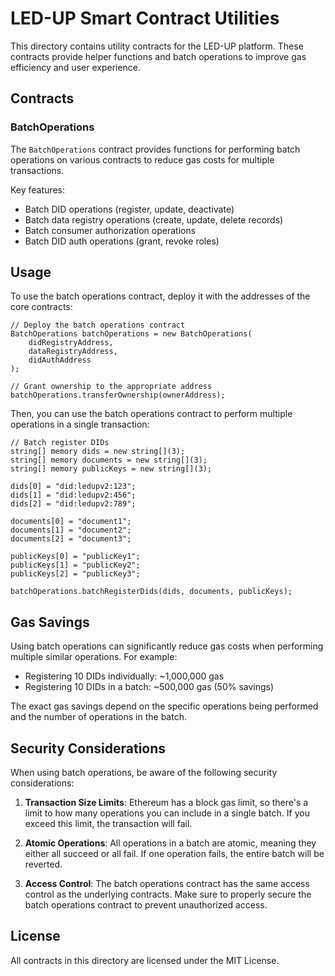 # LED-UP Smart Contract Utilities

This directory contains utility contracts for the LED-UP platform. These contracts provide helper functions and batch operations to improve gas efficiency and user experience.

## Contracts

### BatchOperations

The `BatchOperations` contract provides functions for performing batch operations on various contracts to reduce gas costs for multiple transactions.

Key features:

- Batch DID operations (register, update, deactivate)
- Batch data registry operations (create, update, delete records)
- Batch consumer authorization operations
- Batch DID auth operations (grant, revoke roles)

## Usage

To use the batch operations contract, deploy it with the addresses of the core contracts:

```solidity
// Deploy the batch operations contract
BatchOperations batchOperations = new BatchOperations(
    didRegistryAddress,
    dataRegistryAddress,
    didAuthAddress
);

// Grant ownership to the appropriate address
batchOperations.transferOwnership(ownerAddress);
```

Then, you can use the batch operations contract to perform multiple operations in a single transaction:

```solidity
// Batch register DIDs
string[] memory dids = new string[](3);
string[] memory documents = new string[](3);
string[] memory publicKeys = new string[](3);

dids[0] = "did:ledupv2:123";
dids[1] = "did:ledupv2:456";
dids[2] = "did:ledupv2:789";

documents[0] = "document1";
documents[1] = "document2";
documents[2] = "document3";

publicKeys[0] = "publicKey1";
publicKeys[1] = "publicKey2";
publicKeys[2] = "publicKey3";

batchOperations.batchRegisterDids(dids, documents, publicKeys);
```

## Gas Savings

Using batch operations can significantly reduce gas costs when performing multiple similar operations. For example:

- Registering 10 DIDs individually: ~1,000,000 gas
- Registering 10 DIDs in a batch: ~500,000 gas (50% savings)

The exact gas savings depend on the specific operations being performed and the number of operations in the batch.

## Security Considerations

When using batch operations, be aware of the following security considerations:

1. **Transaction Size Limits**: Ethereum has a block gas limit, so there's a limit to how many operations you can include in a single batch. If you exceed this limit, the transaction will fail.

2. **Atomic Operations**: All operations in a batch are atomic, meaning they either all succeed or all fail. If one operation fails, the entire batch will be reverted.

3. **Access Control**: The batch operations contract has the same access control as the underlying contracts. Make sure to properly secure the batch operations contract to prevent unauthorized access.

## License

All contracts in this directory are licensed under the MIT License.
